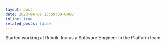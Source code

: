 ```yaml
---
layout: post
date: 2023-06-05 15:59:00-0400
inline: true
related_posts: false
---
```


Started working at Rubrik, Inc as a Software Engineer in the Platform team.   

